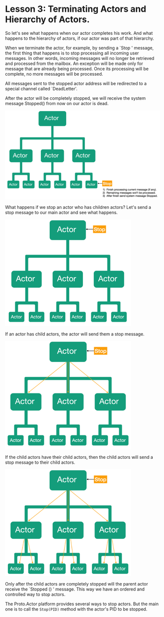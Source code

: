 # Lesson 3: Terminating Actors and Hierarchy of Actors.

So let's see what happens when our actor completes his work. And what happens to the hierarchy of actors, if our actor was part of that hierarchy.

When we terminate the actor, for example, by sending a `Stop ' message, the first thing that happens is to stop processing all incoming user messages. In other words, incoming messages will no longer be retrieved and processed from the mailbox. An exception will be made only for message that are already being processed. Once its processing will be complete, no more messages will be processed.

All messages sent to the stopped actor address will be redirected to a special channel called `DeadLetter'.

After the actor will be completely stopped, we will receive the system message Stopped() from now on our actor is dead.

<img src="images/3_3_11.png" style="zoom:150%;" />

What happens if we stop an actor who has children actors? Let's send a stop message to our main actor and see what happens.

<img src="images/3_3_2.png" style="zoom:40%;" />

If an actor has child actors, the actor will send them a stop message.

<img src="images/3_3_3.png" style="zoom:40%;" />

If the child actors have their child actors, then the child actors will send a stop message to their child actors.

<img src="images/3_3_4.png" style="zoom:40%;" />

Only after the child actors are completely stopped will the parent actor receive the `Stopped () ' message. This way we have an ordered and controlled way to stop actors.

The Proto.Actor platform provides several ways to stop actors. But the main one is to call the `Stop(PID)` method with the actor's PID to be stopped.